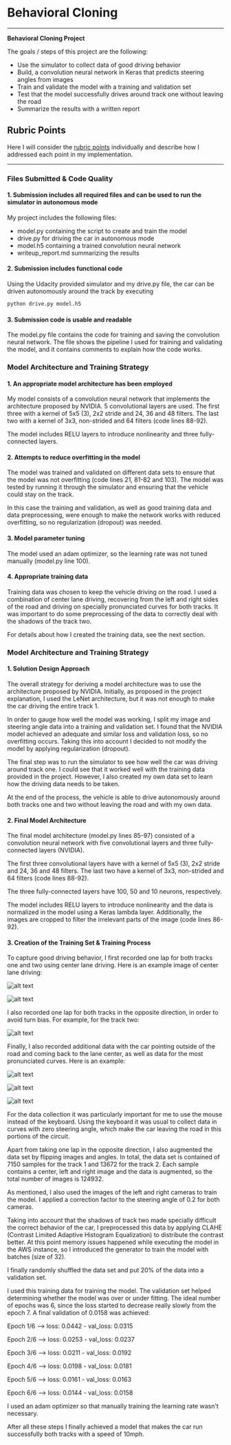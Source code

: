 # **Behavioral Cloning**

---

**Behavioral Cloning Project**

The goals / steps of this project are the following:
* Use the simulator to collect data of good driving behavior
* Build, a convolution neural network in Keras that predicts steering angles from images
* Train and validate the model with a training and validation set
* Test that the model successfully drives around track one without leaving the road
* Summarize the results with a written report


[//]: # (Image References)

[image2]: ./examples/center_2017_12_02_10_58_14_690.jpg "Track one center"
[image3]: ./examples/center_2017_11_29_22_39_18_316.jpg "Track two center"
[image4]: ./examples/center_2017_11_29_22_54_40_991.jpg "Opposite direction"
[image5]: ./examples/center_2017_11_29_23_10_27_157.jpg "Coming back to center 1"
[image6]: ./examples/center_2017_11_29_23_10_28_303.jpg "Coming back to center 2"
[image7]: ./examples/center_2017_11_29_23_10_36_431.jpg "Coming back to center 3"

## Rubric Points

Here I will consider the [rubric points](https://review.udacity.com/#!/rubrics/432/view) individually and describe how I addressed each point in my implementation.  

---
### Files Submitted & Code Quality

#### 1. Submission includes all required files and can be used to run the simulator in autonomous mode

My project includes the following files:
* model.py containing the script to create and train the model
* drive.py for driving the car in autonomous mode
* model.h5 containing a trained convolution neural network
* writeup_report.md summarizing the results

#### 2. Submission includes functional code
Using the Udacity provided simulator and my drive.py file, the car can be driven autonomously around the track by executing
```sh
python drive.py model.h5
```

#### 3. Submission code is usable and readable

The model.py file contains the code for training and saving the convolution neural network. The file shows the pipeline I used for training and validating the model, and it contains comments to explain how the code works.

### Model Architecture and Training Strategy

#### 1. An appropriate model architecture has been employed

My model consists of a convolution neural network that implements the architecture proposed by NVIDIA. 5 convolutional layers are used. The first three with a kernel of 5x5 (3), 2x2 stride and 24, 36 and 48 filters. The last two with a kernel of 3x3, non-strided and 64 filters (code lines 88-92).

The model includes RELU layers to introduce nonlinearity and three fully-connected layers.

#### 2. Attempts to reduce overfitting in the model

The model was trained and validated on different data sets to ensure that the model was not overfitting (code lines 21, 81-82 and 103). The model was tested by running it through the simulator and ensuring that the vehicle could stay on the track.

In this case the training and validation, as well as good training data and data preprocessing, were enough to make the network works with reduced overfitting, so no regularization (dropout) was needed.

#### 3. Model parameter tuning

The model used an adam optimizer, so the learning rate was not tuned manually (model.py line 100).

#### 4. Appropriate training data

Training data was chosen to keep the vehicle driving on the road. I used a combination of center lane driving, recovering from the left and right sides of the road and driving on specially pronunciated curves for both tracks. It was important to do some preprocessing of the data to correctly deal with the shadows of the track two.

For details about how I created the training data, see the next section.

### Model Architecture and Training Strategy

#### 1. Solution Design Approach

The overall strategy for deriving a model architecture was to use the architecture proposed by NVIDIA. Initially, as proposed in the project explanation, I used the LeNet architecture, but it was not enough to make the car driving the entire track 1.

In order to gauge how well the model was working, I split my image and steering angle data into a training and validation set. I found that the NVIDIA model achieved an adequate and similar loss and validation loss, so no overfitting occurs. Taking this into account I decided to not modify the model by applying regularization (dropout).

The final step was to run the simulator to see how well the car was driving around track one. I could see that it worked well with the training data provided in the project. However, I also created my own data set to learn how the driving data needs to be taken.

At the end of the process, the vehicle is able to drive autonomously around both tracks one and two without leaving the road and with my own data.

#### 2. Final Model Architecture

The final model architecture (model.py lines 85-97) consisted of a convolution neural network with five convolutional layers and three fully-connected layers (NVIDIA).

The first three convolutional layers have with a kernel of 5x5 (3), 2x2 stride and 24, 36 and 48 filters. The last two have a kernel of 3x3, non-strided and 64 filters (code lines 88-92).

The three fully-connected layers have 100, 50 and 10 neurons, respectively.

The model includes RELU layers to introduce nonlinearity and the data is normalized in the model using a Keras lambda layer. Additionally, the images are cropped to filter the irrelevant parts of the image (code lines 86-92).

#### 3. Creation of the Training Set & Training Process

To capture good driving behavior, I first recorded one lap for both tracks one and two using center lane driving. Here is an example image of center lane driving:

![alt text][image2]

![alt text][image3]

I also recorded one lap for both tracks in the opposite direction, in order to avoid turn bias. For example, for the track two:


![alt text][image4]

Finally, I also recorded additional data with the car pointing outside of the road and coming back to the lane center, as well as data for the most pronunciated curves. Here is an example:

![alt text][image5]

![alt text][image6]

![alt text][image7]

For the data collection it was particularly important for me to use the mouse instead of the keyboard. Using the keyboard it was usual to collect data in curves with zero steering angle, which make the car leaving the road in this portions of the circuit.

Apart from taking one lap in the opposite direction, I also augmented the data set by flipping images and angles. In total, the data set is contained of 7150 samples for the track 1 and 13672 for the track 2. Each sample contains a center, left and right image and the data is augmented, so the total number of images is 124932.

As mentioned, I also used the images of the left and right cameras to train the model. I applied a correction factor to the steering angle of 0.2 for both cameras.

Taking into account that the shadows of track two made specially difficult the correct behavior of the car, I preprocessed this data by applying CLAHE (Contrast Limited Adaptive Histogram Equalization) to distribute the contrast better. At this point memory issues happened while executing the model in the AWS instance, so I introduced the generator to train the model with batches (size of 32).

I finally randomly shuffled the data set and put 20% of the data into a validation set.

I used this training data for training the model. The validation set helped determining whether the model was over or under fitting. The ideal number of epochs was 6, since the loss started to decrease really slowly from the epoch 7. A final validation of 0.0158 was achieved:

Epoch 1/6 --> loss: 0.0442 - val_loss: 0.0315

Epoch 2/6 --> loss: 0.0253 - val_loss: 0.0237

Epoch 3/6 --> loss: 0.0211 - val_loss: 0.0192

Epoch 4/6 --> loss: 0.0198 - val_loss: 0.0181

Epoch 5/6 --> loss: 0.0161 - val_loss: 0.0163

Epoch 6/6 --> loss: 0.0144 - val_loss: 0.0158

 I used an adam optimizer so that manually training the learning rate wasn't necessary.

 After all these steps I finally achieved a model that makes the car run successfully both tracks with a speed of 10mph.
